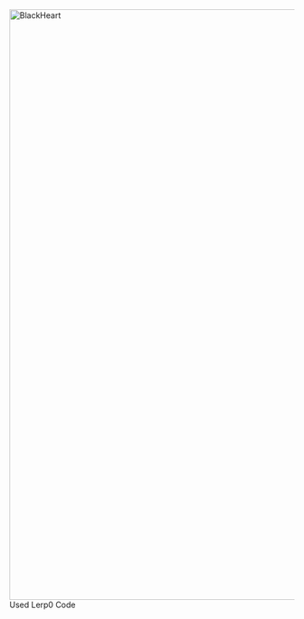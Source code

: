 
<img width="1041" alt="BlackHeart" src="https://github.com/user-attachments/assets/0c1f6fdc-267a-48e4-bf1d-6ec47dc7be7b" />
Used Lerp0 Code
